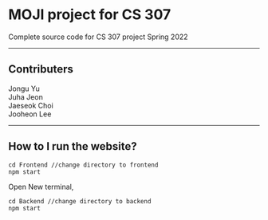 # MOJI project for CS 307

Complete source code for CS 307 project Spring 2022
***

## Contributers

Jongu Yu<br/>
Juha Jeon<br/>
Jaeseok Choi<br/>
Jooheon Lee<br/>
***
## How to I run the website?

```
cd Frontend //change directory to frontend
npm start
```

Open New terminal,
```
cd Backend //change directory to backend
npm start
```


